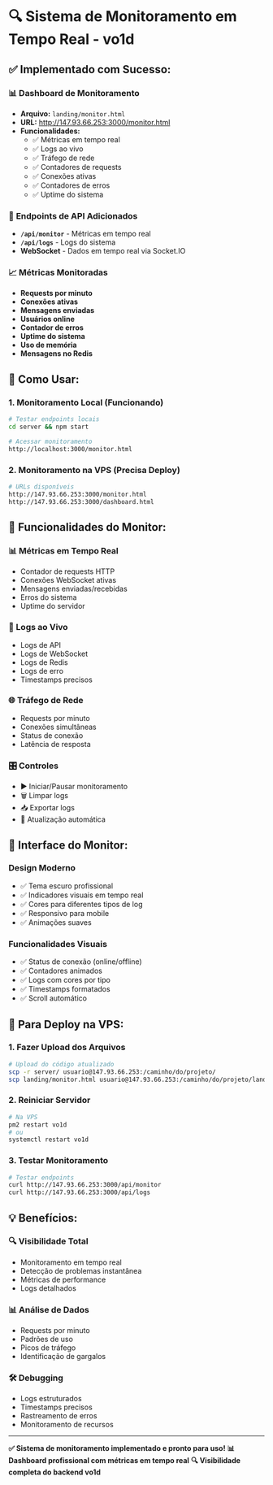 # 🔍 Sistema de Monitoramento em Tempo Real - vo1d

## ✅ **Implementado com Sucesso:**

### 📊 **Dashboard de Monitoramento**
- **Arquivo:** `landing/monitor.html`
- **URL:** http://147.93.66.253:3000/monitor.html
- **Funcionalidades:**
  - ✅ Métricas em tempo real
  - ✅ Logs ao vivo
  - ✅ Tráfego de rede
  - ✅ Contadores de requests
  - ✅ Conexões ativas
  - ✅ Contadores de erros
  - ✅ Uptime do sistema

### 🔧 **Endpoints de API Adicionados**
- **`/api/monitor`** - Métricas em tempo real
- **`/api/logs`** - Logs do sistema
- **WebSocket** - Dados em tempo real via Socket.IO

### 📈 **Métricas Monitoradas**
- **Requests por minuto**
- **Conexões ativas**
- **Mensagens enviadas**
- **Usuários online**
- **Contador de erros**
- **Uptime do sistema**
- **Uso de memória**
- **Mensagens no Redis**

## 🎯 **Como Usar:**

### **1. Monitoramento Local (Funcionando)**
```bash
# Testar endpoints locais
cd server && npm start

# Acessar monitoramento
http://localhost:3000/monitor.html
```

### **2. Monitoramento na VPS (Precisa Deploy)**
```bash
# URLs disponíveis
http://147.93.66.253:3000/monitor.html
http://147.93.66.253:3000/dashboard.html
```

## 🔧 **Funcionalidades do Monitor:**

### **📊 Métricas em Tempo Real**
- Contador de requests HTTP
- Conexões WebSocket ativas
- Mensagens enviadas/recebidas
- Erros do sistema
- Uptime do servidor

### **📝 Logs ao Vivo**
- Logs de API
- Logs de WebSocket
- Logs de Redis
- Logs de erro
- Timestamps precisos

### **🌐 Tráfego de Rede**
- Requests por minuto
- Conexões simultâneas
- Status de conexão
- Latência de resposta

### **🎛️ Controles**
- ▶️ Iniciar/Pausar monitoramento
- 🗑️ Limpar logs
- 📥 Exportar logs
- 🔄 Atualização automática

## 📱 **Interface do Monitor:**

### **Design Moderno**
- ✅ Tema escuro profissional
- ✅ Indicadores visuais em tempo real
- ✅ Cores para diferentes tipos de log
- ✅ Responsivo para mobile
- ✅ Animações suaves

### **Funcionalidades Visuais**
- ✅ Status de conexão (online/offline)
- ✅ Contadores animados
- ✅ Logs com cores por tipo
- ✅ Timestamps formatados
- ✅ Scroll automático

## 🚀 **Para Deploy na VPS:**

### **1. Fazer Upload dos Arquivos**
```bash
# Upload do código atualizado
scp -r server/ usuario@147.93.66.253:/caminho/do/projeto/
scp landing/monitor.html usuario@147.93.66.253:/caminho/do/projeto/landing/
```

### **2. Reiniciar Servidor**
```bash
# Na VPS
pm2 restart vo1d
# ou
systemctl restart vo1d
```

### **3. Testar Monitoramento**
```bash
# Testar endpoints
curl http://147.93.66.253:3000/api/monitor
curl http://147.93.66.253:3000/api/logs
```

## 💡 **Benefícios:**

### **🔍 Visibilidade Total**
- Monitoramento em tempo real
- Detecção de problemas instantânea
- Métricas de performance
- Logs detalhados

### **📊 Análise de Dados**
- Requests por minuto
- Padrões de uso
- Picos de tráfego
- Identificação de gargalos

### **🛠️ Debugging**
- Logs estruturados
- Timestamps precisos
- Rastreamento de erros
- Monitoramento de recursos

---

**✅ Sistema de monitoramento implementado e pronto para uso!**
**📊 Dashboard profissional com métricas em tempo real**
**🔍 Visibilidade completa do backend vo1d**





